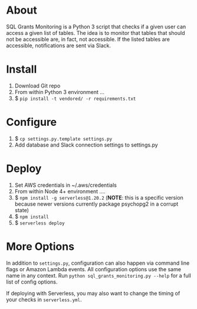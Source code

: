 # About

SQL Grants Monitoring is a Python 3 script that checks if a given user can access a given list of tables. The idea is to monitor that tables that should not be accessible are, in fact, not accessible. If the listed tables are accessible, notifications are sent via Slack.

# Install

1) Download Git repo
2) From within Python 3 environment ...
3) $ `pip install -t vendored/ -r requirements.txt`

# Configure

1) $ `cp settings.py.template settings.py`
2) Add database and Slack connection settings to settings.py

# Deploy

1) Set AWS credentials in ~/.aws/credentials
2) From within Node 4+ environment ....
3) $ `npm install -g serverless@1.20.2` (**NOTE**: this is a specific version because newer versions currently package psychopg2 in a corrupt state)
4) $ `npm install`
5) $ `serverless deploy`

# More Options

In addition to `settings.py`, configuration can also happen via command line flags or Amazon Lambda events. All configuration options use the same name in any context. Run `python sql_grants_monitoring.py --help` for a full list of config options.

If deploying with Serverless, you may also want to change the timing of your checks in `serverless.yml`.
